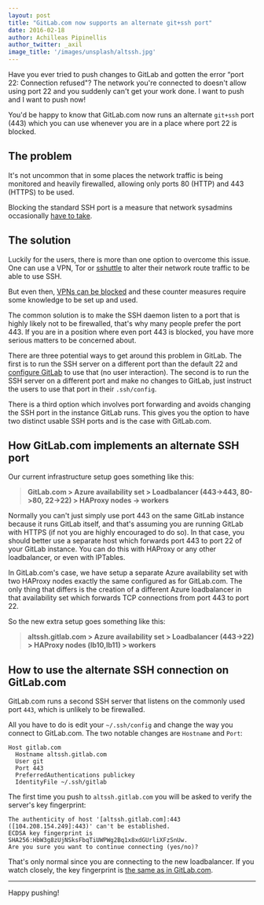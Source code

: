 ```yaml
---
layout: post
title: "GitLab.com now supports an alternate git+ssh port"
date: 2016-02-18
author: Achilleas Pipinellis
author_twitter: _axil
image_title: '/images/unsplash/altssh.jpg'
---
```


Have you ever tried to push changes to GitLab and gotten the error
“port 22: Connection refused"? The network you're connected to doesn't allow
using port 22 and you suddenly can't get your work done. I want to push and I
want to push now!

You'd be happy to know that GitLab.com now runs an alternate `git+ssh` port
(443) which you can use whenever you are in a place where port 22 is blocked.

<!-- more -->

## The problem

It's not uncommon that in some places the network traffic is being monitored
and heavily firewalled, allowing only ports 80 (HTTP) and 443 (HTTPS) to be
used.

Blocking the standard SSH port is a measure that network sysadmins
occasionally [have to take](http://serverfault.com/a/25566).

## The solution

Luckily for the users, there is more than one option to overcome this issue.
One can use a VPN, Tor or [sshuttle] to alter their network route traffic to
be able to use SSH.

But even then, [VPNs can be blocked][vpn-wiki] and these counter measures
require some knowledge to be set up and used.

The common solution is to make the SSH daemon listen to a port that is highly
likely not to be firewalled, that's why many people prefer the port 443. If you
are in a position where even port 443 is blocked, you have more serious matters
to be concerned about.

There are three potential ways to get around this problem in GitLab. The first
is to run the SSH server on a different port than the default 22 and
[configure GitLab] to use that (no user interaction). The second is to run the
SSH server on a different port and make no changes to GitLab, just instruct the
users to use that port in their `.ssh/config`.

There is a third option which involves port forwarding and avoids changing the
SSH port in the instance GitLab runs. This gives you the option to have two
distinct usable SSH ports and is the case with GitLab.com.

## How GitLab.com implements an alternate SSH port

Our current infrastructure setup goes something like this:

> **GitLab.com > Azure availability set > Loadbalancer (443->443, 80->80, 22->22) > HAProxy nodes -> workers**

Normally you can't just simply use port 443 on the same GitLab instance because
it runs GitLab itself, and that's assuming you are running GitLab with HTTPS
(if not you are highly encouraged to do so). In that case, you should better
use a separate host which forwards port 443 to port 22 of your GitLab instance.
You can do this with HAProxy or any other loadbalancer, or even with IPTables.

In GitLab.com's case, we have setup a separate Azure availability set with two
HAProxy nodes exactly the same configured as for GitLab.com. The only thing
that differs is the creation of a different Azure loadbalancer in that
availability set which forwards TCP connections from port 443 to port 22.

So the new extra setup goes something like this:

> **altssh.gitlab.com > Azure availability set > Loadbalancer (443->22) > HAProxy nodes (lb10,lb11) > workers**

## How to use the alternate SSH connection on GitLab.com

GitLab.com runs a second SSH server that listens on the commonly used port `443`,
which is unlikely to be firewalled.

All you have to do is edit your `~/.ssh/config` and change the way you
connect to GitLab.com. The two notable changes are `Hostname` and `Port`:

```
Host gitlab.com
  Hostname altssh.gitlab.com
  User git
  Port 443
  PreferredAuthentications publickey
  IdentityFile ~/.ssh/gitlab
```

The first time you push to `altssh.gitlab.com` you will be asked to verify
the server's key fingerprint:

```
The authenticity of host '[altssh.gitlab.com]:443 ([104.208.154.249]:443)' can't be established.
ECDSA key fingerprint is SHA256:HbW3g8zUjNSksFbqTiUWPWg2Bq1x8xdGUrliXFzSnUw.
Are you sure you want to continue connecting (yes/no)?
```

That's only normal since you are connecting to the new loadbalancer. If you
watch closely, the key fingerprint is
[the same as in GitLab.com](/gitlab-com#availability-and-security).

---

Happy pushing!

[configure gitlab]: https://gitlab.com/gitlab-org/gitlab-ce/blob/28d42a33f3385b57660906d4ca35e96d56785d7e/config/gitlab.yml.example#L412-413
[sshuttle]: https://github.com/apenwarr/sshuttle "sshuttle - a poor man's VPN"
[vpn-wiki]: https://en.wikipedia.org/wiki/VPN_blocking "Wikipedia - VPN Blocking"
